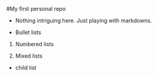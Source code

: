 #My first personal repo

* Nothing intriguing here. Just playing with markdowns.
- Bullet lists
1. Numbered lists

2. Mixed lists
 * child list 
